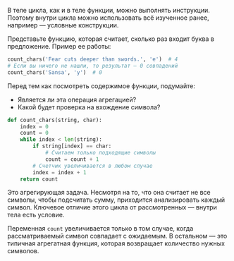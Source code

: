 В теле цикла, как и в теле функции, можно выполнять инструкции. Поэтому внутри цикла можно использовать всё изученное ранее, например — условные конструкции.

Представьте функцию, которая считает, сколько раз входит буква в предложение. Пример ее работы:

```python
count_chars('Fear cuts deeper than swords.', 'e')  # 4
# Если вы ничего не нашли, то результат — 0 совпадений
count_chars('Sansa', 'y')  # 0
```

Перед тем как посмотреть содержимое функции, подумайте:

* Является ли эта операция агрегацией?
* Какой будет проверка на вхождение символа?

```python
def count_chars(string, char):
    index = 0
    count = 0
    while index < len(string):
        if string[index] == char:
            # Считаем только подходящие символы
            count = count + 1
        # Счетчик увеличивается в любом случае
        index = index + 1
    return count
```

Это агрегирующая задача. Несмотря на то, что она считает не все символы, чтобы подсчитать сумму, приходится анализировать каждый символ. Ключевое отличие этого цикла от рассмотренных — внутри тела есть условие.

Переменная `count` увеличивается только в том случае, когда рассматриваемый символ совпадает с ожидаемым. В остальном — это типичная агрегатная функция, которая возвращает количество нужных символов.
